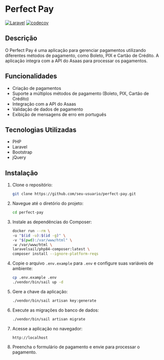 # Perfect Pay

[![Laravel](https://github.com/euventura/PPay-test/actions/workflows/laravel.yml/badge.svg?branch=master)](https://github.com/euventura/PPay-test/actions/workflows/laravel.yml)
[![codecov](https://codecov.io/gh/euventura/PPay-test/graph/badge.svg?token=X0ZRYGQN6T)](https://codecov.io/gh/euventura/PPay-test)

## Descrição

O Perfect Pay é uma aplicação para gerenciar pagamentos utilizando diferentes métodos de pagamento, como Boleto, PIX e Cartão de Crédito. A aplicação integra com a API do Asaas para processar os pagamentos.

## Funcionalidades

- Criação de pagamentos
- Suporte a múltiplos métodos de pagamento (Boleto, PIX, Cartão de Crédito)
- Integração com a API do Asaas
- Validação de dados de pagamento
- Exibição de mensagens de erro em português

## Tecnologias Utilizadas

- PHP
- Laravel
- Bootstrap
- jQuery

## Instalação

1. Clone o repositório:

    ```bash
    git clone https://github.com/seu-usuario/perfect-pay.git
    ```

2. Navegue até o diretório do projeto:

    ```bash
    cd perfect-pay
    ```

3. Instale as dependências do Composer:

    ```bash
    docker run --rm \
    -u "$(id -u):$(id -g)" \
    -v "$(pwd):/var/www/html" \
    -w /var/www/html \
    laravelsail/php84-composer:latest \
    composer install --ignore-platform-reqs
    ```

4. Copie o arquivo `.env.example` para `.env` e configure suas variáveis de ambiente:

    ```bash
    cp .env.example .env
    ./vendor/bin/sail up -d
    ```

5. Gere a chave da aplicação:

    ```bash
    ./vendor/bin/sail artisan key:generate
    ```

6. Execute as migrações do banco de dados:

    ```bash
    ./vendor/bin/sail artisan migrate
    ```

7. Acesse a aplicação no navegador:

    ```
    http://localhost
    ```

8. Preencha o formulário de pagamento e envie para processar o pagamento.


